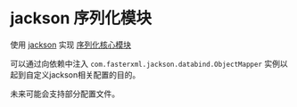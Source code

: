# jackson 序列化模块

使用 [jackson](https://github.com/FasterXML/jackson) 实现 [序列化核心模块](../json-core)

可以通过向依赖中注入 `com.fasterxml.jackson.databind.ObjectMapper` 实例以起到自定义jackson相关配置的目的。

未来可能会支持部分配置文件。